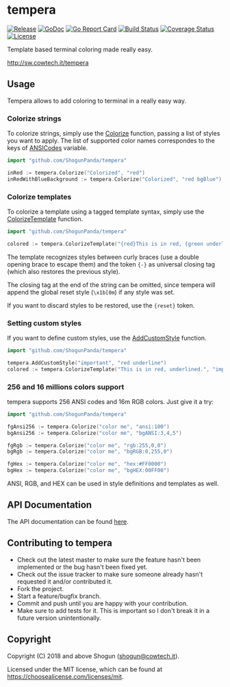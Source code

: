 # tempera

[![Release](https://img.shields.io/github/release/ShogunPanda/tempera.svg)](https://github.com/ShogunPanda/tempera/releases/latest)
[![GoDoc](https://godoc.org/github.com/ShogunPanda/tempera?status.svg)](https://godoc.org/github.com/ShogunPanda/tempera)
[![Go Report Card](https://goreportcard.com/badge/github.com/ShogunPanda/tempera)](https://goreportcard.com/report/github.com/ShogunPanda/tempera)
[![Build Status](https://img.shields.io/travis/rust-lang/rust/master.svg)](https://travis-ci.org/ShogunPanda/tempera)
[![Coverage Status](https://img.shields.io/coveralls/github/ShogunPanda/tempera.svg)](https://coveralls.io/github/ShogunPanda/tempera)
[![License](https://img.shields.io/github/license/ShogunPanda/tempera.svg)](https://github.com/ShogunPanda/tempera/blob/master/LICENSE.md)

Template based terminal coloring made really easy.

http://sw.cowtech.it/tempera

## Usage

Tempera allows to add coloring to terminal in a really easy way.

### Colorize strings

To colorize strings, simply use the [Colorize](https://godoc.org/github.com/ShogunPanda/tempera#Colorize) function, passing a list of styles you want to apply.
The list of supported color names correspondes to the keys of [ANSICodes](https://godoc.org/github.com/ShogunPanda/tempera#pkg-variables) variable.

```go
import "github.com/ShogunPanda/tempera"

inRed := tempera.Colorize("Colorized", "red")
inRedWithBlueBackground := tempera.Colorize("Colorized", "red bgBlue")
```

### Colorize templates

To colorize a template using a tagged template syntax, simply use the [ColorizeTemplate](https://godoc.org/github.com/ShogunPanda/tempera#ColorizeTemplate) function.

```go
import "github.com/ShogunPanda/tempera"

colored := tempera.ColorizeTemplate("{red}This is in red, {green underline}this in green underlined{-}, this in red again.")
```

The template recognizes styles between curly braces (use a double opening brace to escape them) and the token `{-}` as universal closing tag (which also restores the previous style).

The closing tag at the end of the string can be omitted, since tempera will append the global reset style (`\x1b[0m`) if any style was set.

If you want to discard styles to be restored, use the `{reset}` token.

### Setting custom styles

If you want to define custom styles, use the [AddCustomStyle](https://godoc.org/github.com/ShogunPanda/tempera#AddCustomStyle) function.

```go
import "github.com/ShogunPanda/tempera"

tempera.AddCustomStyle("important", "red underline")
colored := tempera.ColorizeTemplate("This is in red, underlined.", "important")
```

### 256 and 16 millions colors support

tempera supports 256 ANSI codes and 16m RGB colors. Just give it a try:

```go
import "github.com/ShogunPanda/tempera"

fgAnsi256 := tempera.Colorize("color me", "ansi:100")
bgAnsi256 := tempera.Colorize("color me", "bgANSI:3,4,5")

fgRgb := tempera.Colorize("color me", "rgb:255,0,0")
bgRgb := tempera.Colorize("color me", "bgRGB:0,255,0")

fgHex := tempera.Colorize("color me", "hex:#FF0000")
bgHex := tempera.Colorize("color me", "bgHEX:00FF00")
```

ANSI, RGB, and HEX can be used in style definitions and templates as well.

## API Documentation

The API documentation can be found [here](https://godoc.org/github.com/ShogunPanda/tempera).

## Contributing to tempera

* Check out the latest master to make sure the feature hasn't been implemented or the bug hasn't been fixed yet.
* Check out the issue tracker to make sure someone already hasn't requested it and/or contributed it.
* Fork the project.
* Start a feature/bugfix branch.
* Commit and push until you are happy with your contribution.
* Make sure to add tests for it. This is important so I don't break it in a future version unintentionally.

## Copyright

Copyright (C) 2018 and above Shogun (shogun@cowtech.it).

Licensed under the MIT license, which can be found at https://choosealicense.com/licenses/mit.

